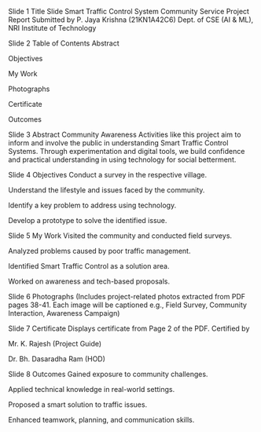 Slide 1 Title Slide
Smart Traffic Control System
Community Service Project Report
Submitted by
P. Jaya Krishna (21KN1A42C6)
Dept. of CSE (AI & ML), NRI Institute of Technology

Slide 2 Table of Contents
Abstract

Objectives

My Work

Photographs

Certificate

Outcomes

Slide 3 Abstract
Community Awareness Activities like this project aim to inform and involve the public in understanding Smart Traffic Control Systems.
Through experimentation and digital tools, we build confidence and practical understanding in using technology for social betterment.

Slide 4 Objectives
Conduct a survey in the respective village.

Understand the lifestyle and issues faced by the community.

Identify a key problem to address using technology.

Develop a prototype to solve the identified issue.

Slide 5 My Work
Visited the community and conducted field surveys.

Analyzed problems caused by poor traffic management.

Identified Smart Traffic Control as a solution area.

Worked on awareness and tech-based proposals.

Slide 6 Photographs
(Includes project-related photos extracted from PDF pages 38-41. Each image will be captioned e.g., Field Survey, Community Interaction, Awareness Campaign)

Slide 7 Certificate
Displays certificate from Page 2 of the PDF.
Certified by

Mr. K. Rajesh (Project Guide)

Dr. Bh. Dasaradha Ram (HOD)

Slide 8 Outcomes
Gained exposure to community challenges.

Applied technical knowledge in real-world settings.

Proposed a smart solution to traffic issues.

Enhanced teamwork, planning, and communication skills.

